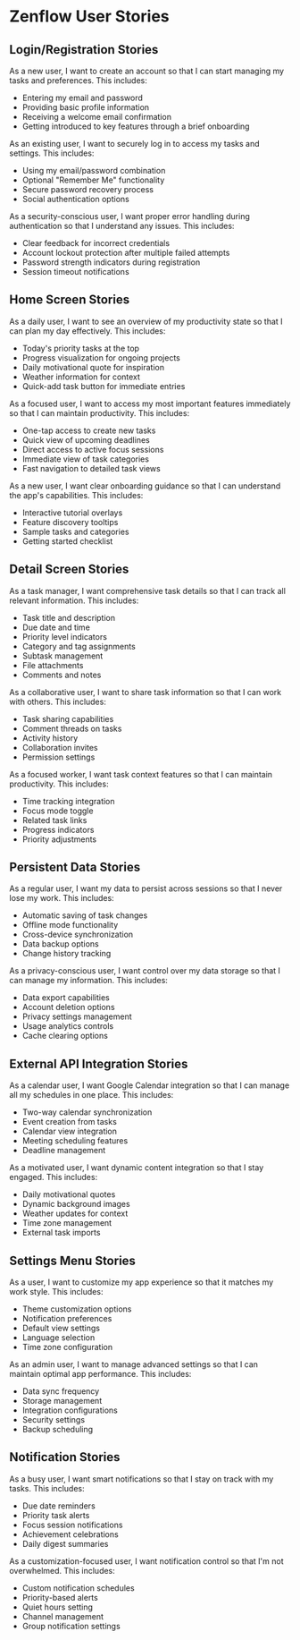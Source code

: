 # Zenflow User Stories

## Login/Registration Stories

As a new user, I want to create an account so that I can start managing my tasks and preferences. This includes:
- Entering my email and password
- Providing basic profile information
- Receiving a welcome email confirmation
- Getting introduced to key features through a brief onboarding

As an existing user, I want to securely log in to access my tasks and settings. This includes:
- Using my email/password combination
- Optional "Remember Me" functionality
- Secure password recovery process
- Social authentication options

As a security-conscious user, I want proper error handling during authentication so that I understand any issues. This includes:
- Clear feedback for incorrect credentials
- Account lockout protection after multiple failed attempts
- Password strength indicators during registration
- Session timeout notifications

## Home Screen Stories

As a daily user, I want to see an overview of my productivity state so that I can plan my day effectively. This includes:
- Today's priority tasks at the top
- Progress visualization for ongoing projects
- Daily motivational quote for inspiration
- Weather information for context
- Quick-add task button for immediate entries

As a focused user, I want to access my most important features immediately so that I can maintain productivity. This includes:
- One-tap access to create new tasks
- Quick view of upcoming deadlines
- Direct access to active focus sessions
- Immediate view of task categories
- Fast navigation to detailed task views

As a new user, I want clear onboarding guidance so that I can understand the app's capabilities. This includes:
- Interactive tutorial overlays
- Feature discovery tooltips
- Sample tasks and categories
- Getting started checklist

## Detail Screen Stories

As a task manager, I want comprehensive task details so that I can track all relevant information. This includes:
- Task title and description
- Due date and time
- Priority level indicators
- Category and tag assignments
- Subtask management
- File attachments
- Comments and notes

As a collaborative user, I want to share task information so that I can work with others. This includes:
- Task sharing capabilities
- Comment threads on tasks
- Activity history
- Collaboration invites
- Permission settings

As a focused worker, I want task context features so that I can maintain productivity. This includes:
- Time tracking integration
- Focus mode toggle
- Related task links
- Progress indicators
- Priority adjustments

## Persistent Data Stories

As a regular user, I want my data to persist across sessions so that I never lose my work. This includes:
- Automatic saving of task changes
- Offline mode functionality
- Cross-device synchronization
- Data backup options
- Change history tracking

As a privacy-conscious user, I want control over my data storage so that I can manage my information. This includes:
- Data export capabilities
- Account deletion options
- Privacy settings management
- Usage analytics controls
- Cache clearing options

## External API Integration Stories

As a calendar user, I want Google Calendar integration so that I can manage all my schedules in one place. This includes:
- Two-way calendar synchronization
- Event creation from tasks
- Calendar view integration
- Meeting scheduling features
- Deadline management

As a motivated user, I want dynamic content integration so that I stay engaged. This includes:
- Daily motivational quotes
- Dynamic background images
- Weather updates for context
- Time zone management
- External task imports

## Settings Menu Stories

As a user, I want to customize my app experience so that it matches my work style. This includes:
- Theme customization options
- Notification preferences
- Default view settings
- Language selection
- Time zone configuration

As an admin user, I want to manage advanced settings so that I can maintain optimal app performance. This includes:
- Data sync frequency
- Storage management
- Integration configurations
- Security settings
- Backup scheduling

## Notification Stories

As a busy user, I want smart notifications so that I stay on track with my tasks. This includes:
- Due date reminders
- Priority task alerts
- Focus session notifications
- Achievement celebrations
- Daily digest summaries

As a customization-focused user, I want notification control so that I'm not overwhelmed. This includes:
- Custom notification schedules
- Priority-based alerts
- Quiet hours setting
- Channel management
- Group notification settings
